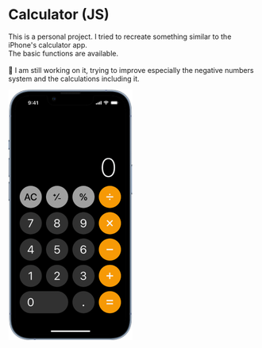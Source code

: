 # Calculator (JS)

This is a personal project.
I tried to recreate something similar to the iPhone's calculator app.<br>
The basic functions are available. <br>
<br>
🚧 I am still working on it, trying to improve especially the negative numbers system and the calculations including it. 
<br>

![iPhone's calculator](https://github.com/Lawberryy/JS-calculatrice/blob/main/img/base-design.png)